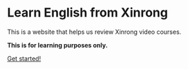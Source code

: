# Learn English from Xinrong

This is a website that helps us review Xinrong video courses.

**This is for learning purposes only.**

[Get started!](http://yujinpan.github.io/learn-english-from-xinrong)